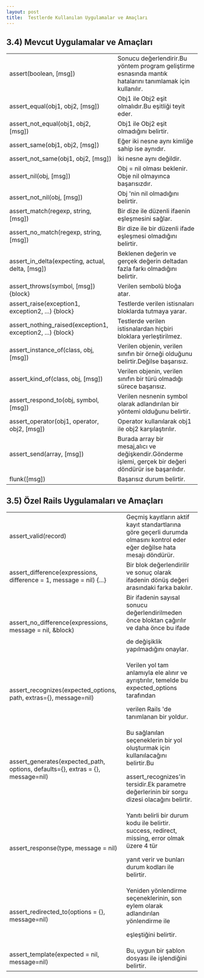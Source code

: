 ```yaml
---
layout: post
title:  Testlerde Kullanılan Uygulamalar ve Amaçları
---
```

## 3.4) Mevcut Uygulamalar ve Amaçları

<table>
  <tr>
    <td>assert(boolean, [msg])</td>
    <td>Sonucu değerlendirir.Bu yöntem program geliştirme esnasında mantık hatalarını tanımlamak için kullanılır.</td>
  </tr>
  <tr>
    <td>assert_equal(obj1, obj2, [msg])</td>
    <td>Obj1 ile Obj2 eşit olmalıdır.Bu eşitliği teyit eder.</td>
  </tr>
  <tr>
    <td>assert_not_equal(obj1, obj2, [msg])</td>
    <td>Obj1 ile Obj2 eşit olmadığını belirtir.</td>
  </tr>
  <tr>
    <td>assert_same(obj1, obj2, [msg])</td>
    <td>Eğer iki nesne aynı kimliğe sahip ise aynıdır.</td>
  </tr>
  <tr>
    <td>assert_not_same(obj1, obj2, [msg])</td>
    <td>İki nesne aynı değildir.</td>
  </tr>
  <tr>
    <td>assert_nil(obj, [msg])</td>
    <td>Obj = nil olması beklenir. Obje nil olmayınca başarısızdır.</td>
  </tr>
  <tr>
    <td>assert_not_nil(obj, [msg])</td>
    <td>Obj 'nin nil olmadığını belirtir.</td>
  </tr>
  <tr>
    <td>assert_match(regexp, string, [msg])</td>
    <td>Bir dize ile düzenli ifaenin eşleşmesini sağlar.</td>
  </tr>
  <tr>
    <td>assert_no_match(regexp, string, [msg])</td>
    <td>Bir dize ile bir düzenli ifade eşleşmesi olmadığını belirtir.</td>
  </tr>
  <tr>
    <td>assert_in_delta(expecting, actual, delta, [msg])</td>
    <td>Beklenen değerin ve gerçek değerin deltadan fazla farkı olmadığını belirtir.</td>
  </tr>
  <tr>
    <td>assert_throws(symbol, [msg]) {block}</td>
    <td>Verilen sembolü bloğa atar.</td>
  </tr>
  <tr>
    <td>assert_raise(exception1, exception2, ...) {block}</td>
    <td>Testlerde verilen istisnaları bloklarda tutmaya yarar.</td>
  </tr>
  <tr>
    <td>assert_nothing_raised(exception1, exception2, ...) {block}</td>
    <td>Testlerde verilen istisnalardan hiçbiri bloklara yerleştirilmez.</td>
  </tr>
  <tr>
    <td>assert_instance_of(class, obj, [msg])</td>
    <td>Verilen objenin, verilen sınıfın bir örneği olduğunu belirtir.Değilse başarısız.</td>
  </tr>
  <tr>
    <td>assert_kind_of(class, obj, [msg])</td>
    <td>Verilen objenin, verilen sınıfın bir türü olmadığı sürece başarısız.</td>
  </tr>
  <tr>
    <td>assert_respond_to(obj, symbol, [msg])</td>
    <td>Verilen nesnenin symbol olarak adlandırılan bir yöntemi olduğunu belirtir.</td>
  </tr>
  <tr>
    <td>assert_operator(obj1, operator, obj2, [msg])</td>
    <td>Operator kullanılarak obj1 ile obj2 karşılaştırılır.</td>
  </tr>
  <tr>
    <td>assert_send(array, [msg])</td>
    <td>Burada array bir mesaj,alıcı ve değişkendir.Gönderme işlemi, gerçek bir değeri döndürür ise başarılıdır.</td>
  </tr>
  <tr>
    <td>flunk([msg])</td>
    <td>Başarısız durum belirtir.</td>
  </tr>

</table>


## 3.5) Özel Rails Uygulamaları ve Amaçları

<table>
  <tr>
    <td>assert_valid(record)</td>
    <td>Geçmiş kayıtların aktif kayıt standartlarına göre geçerli durumda olmasını kontrol eder eğer değilse hata mesajı döndürür.</td>
  </tr>
  <tr>
    <td>assert_difference(expressions, difference = 1, message = nil) {...}</td>
    <td>Bir blok değerlendirilir ve sonuç olarak ifadenin dönüş değeri arasındaki farka bakılır.</td>
  </tr>


<tr>


<td>assert_no_difference(expressions, message = nil, &block)</td>


<td>Bir ifadenin sayısal sonucu değerlendirilmeden önce bloktan çağırılır ve daha önce bu ifade 

de değişiklik yapılmadığını onaylar.</td>


</tr>


<tr>


<td>assert_recognizes(expected_options, path, extras={}, message=nil)</td>


<td>Verilen yol tam anlamıyla ele alınır ve ayrıştırılır, temelde bu expected_options tarafından 

verilen Rails 'de tanımlanan bir yoldur.</td>


</tr>


<tr>


<td>assert_generates(expected_path, options, defaults={}, extras = {}, message=nil)</td>


<td>Bu sağlanılan seçeneklerin bir yol oluşturmak için kullanılacağını belirtir.Bu 

assert_recognizes'in tersidir.Ek parametre değerlerinin bir sorgu dizesi olacağını belirtir.</td>


</tr>


<tr>


<td>assert_response(type, message = nil)</td>


<td>Yanıtı belirli bir durum kodu ile belirtir. success, redirect, missing, error olmak üzere 4 tür 

yanıt verir ve bunları durum kodları ile belirtir.</td>


</tr>


<tr>


<td>assert_redirected_to(options = {}, message=nil)</td>


<td>Yeniden yönlendirme seçeneklerinin, son eylem olarak adlandırılan yönlendirme ile 

eşleştiğini belirtir.</td>


</tr>


<tr>


<td>assert_template(expected = nil, message=nil)</td>


<td>Bu, uygun bir şablon dosyası ile işlendiğini belirtir.</td>


</tr>


  </table>
